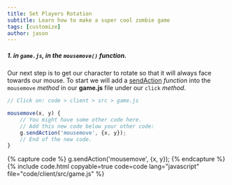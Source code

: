 ```yaml
---
title: Set Players Rotation
subtitle: Learn how to make a super cool zombie game
tags: [customize]
author: jason
---
```


##### 1. in `game.js`, in the `mousemove()` function.
  Our next step is to get our character to rotate so that it will always face towards our mouse. To start we will add a [sendAction](/docs/sendAction/) _function_ into the `mousemove` _method_ in our **game.js** file under our `click` _method_.
```javascript
// Click on: code > client > src > game.js

mousemove(x, y) {
	// You might have some other code here.
	// Add this new code below your other code:
	g.sendAction('mousemove', {x, y});
	// End of the new code.
}
```
{% capture code %}
	g.sendAction('mousemove', {x, y});
{% endcapture %}
{% include code.html copyable=true code=code lang="javascript" file="code/client/src/game.js" %}
